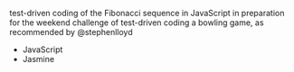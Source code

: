 test-driven coding of the Fibonacci sequence in JavaScript in preparation for the weekend challenge
of test-driven coding a bowling game, as recommended by @stephenlloyd

* JavaScript
* Jasmine
